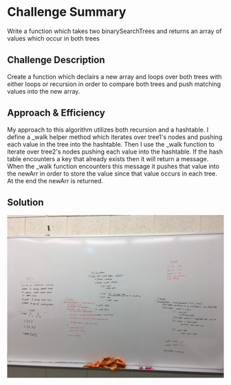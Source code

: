 # Challenge Summary
Write a function which takes two binarySearchTrees and returns an array of values which occur in both trees

## Challenge Description
Create a function which declairs a new array and loops over both trees with either loops or recursion in order to compare both trees and push matching values into the new array. 

## Approach & Efficiency
My approach to this algorithm utilizes both recursion and a hashtable. I define a _walk helper method which iterates over tree1's nodes and pushing each value in the tree into the hashtable. Then I use the _walk function to iterate over tree2's nodes pushing each value into the hashtable. If the hash table encounters a key that already exists then it will return a message. When the _walk function encounters this message it pushes that value into the newArr in order to store the value since that value occurs in each tree. At the end the newArr is returned. 

## Solution
![Whiteboard](../../assets/tree_intersection.jpg)